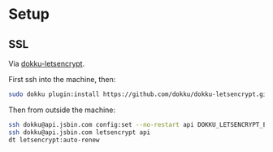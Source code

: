 # Setup

## SSL

Via [dokku-letsencrypt](https://github.com/dokku/dokku-letsencrypt).

First ssh into the machine, then:

```bash
sudo dokku plugin:install https://github.com/dokku/dokku-letsencrypt.git
```

Then from outside the machine:

```bash
ssh dokku@api.jsbin.com config:set --no-restart api DOKKU_LETSENCRYPT_EMAIL=support@jsbin.com
ssh dokku@api.jsbin.com letsencrypt api
dt letsencrypt:auto-renew
```
